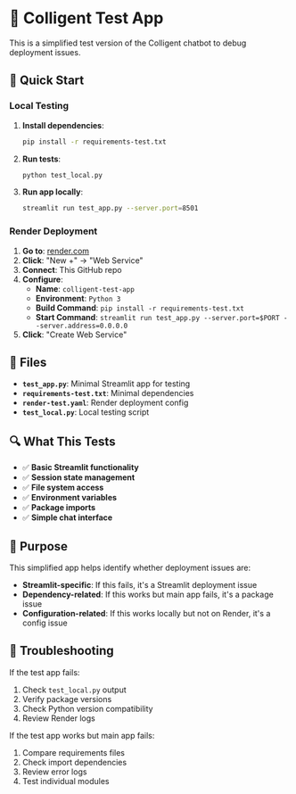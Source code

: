 # 🤖 Colligent Test App

This is a simplified test version of the Colligent chatbot to debug deployment issues.

## 🚀 Quick Start

### Local Testing
1. **Install dependencies**:
   ```bash
   pip install -r requirements-test.txt
   ```

2. **Run tests**:
   ```bash
   python test_local.py
   ```

3. **Run app locally**:
   ```bash
   streamlit run test_app.py --server.port=8501
   ```

### Render Deployment
1. **Go to**: [render.com](https://render.com)
2. **Click**: "New +" → "Web Service"
3. **Connect**: This GitHub repo
4. **Configure**:
   - **Name**: `colligent-test-app`
   - **Environment**: `Python 3`
   - **Build Command**: `pip install -r requirements-test.txt`
   - **Start Command**: `streamlit run test_app.py --server.port=$PORT --server.address=0.0.0.0`
5. **Click**: "Create Web Service"

## 📁 Files

- **`test_app.py`**: Minimal Streamlit app for testing
- **`requirements-test.txt`**: Minimal dependencies
- **`render-test.yaml`**: Render deployment config
- **`test_local.py`**: Local testing script

## 🔍 What This Tests

- ✅ **Basic Streamlit functionality**
- ✅ **Session state management**
- ✅ **File system access**
- ✅ **Environment variables**
- ✅ **Package imports**
- ✅ **Simple chat interface**

## 🎯 Purpose

This simplified app helps identify whether deployment issues are:
- **Streamlit-specific**: If this fails, it's a Streamlit deployment issue
- **Dependency-related**: If this works but main app fails, it's a package issue
- **Configuration-related**: If this works locally but not on Render, it's a config issue

## 🚨 Troubleshooting

If the test app fails:
1. Check `test_local.py` output
2. Verify package versions
3. Check Python version compatibility
4. Review Render logs

If the test app works but main app fails:
1. Compare requirements files
2. Check import dependencies
3. Review error logs
4. Test individual modules
